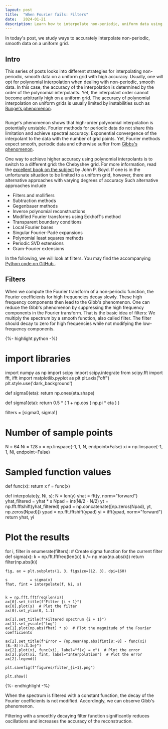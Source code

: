 ```yaml
---
layout: post
title:  "When Fourier fails: Filters"
date:   2024-01-21
description: Learn how to interpolate non-periodic, uniform data using filters!
---
```


<script src="https://cdn.mathjax.org/mathjax/latest/MathJax.js?config=TeX-AMS-MML_HTMLorMML" type="text/javascript"></script>

<p class="intro"><span class="dropcap">I</span>n today's post, we study ways to accurately interpolate non-periodic, smooth data on a uniform grid. </p>


## Intro
This series of posts looks into different strategies for interpolating non-periodic, smooth data on a uniform grid with high accuracy. Usually, one will opt for polynomial interpolation when dealing with non-periodic, smooth data. In this case, the accuracy of the interpolation is determined by the order of the polynomial interpolants. Yet, the interpolant order cannot become arbitrarily high on a uniform grid. The accuracy of polynomial interpolation on uniform grids is usually limited by instabilities such as [Runge's phenomenon][runge-wiki].

<img src="{{ site.baseurl }}/assets/img/nonperiodicinterpolation-python/runge.png" alt="">

Runge's phenomenon shows that high-order polynomial interpolation is potentially unstable. Fourier methods for periodic data do not share this limitation and achieve spectral accuracy: Exponential convergence of the interpolant to the data with the number of grid points. Yet, Fourier methods expect smooth, periodic data and otherwise suffer from [Gibbs's phenomenon][gibbs-wiki].

One way to achieve higher accuracy using polynomial interpolants is to switch to a different grid: the Chebyshev grid. For more information, read the [excellent book on the subject][boyd-cheby] by John P. Boyd. If one is in the unfortunate situation to be limited to a uniform grid, however, there are alternative approaches with varying degrees of accuracy
Such alternative approaches include
- Filters and mollifiers
- Subtraction methods
- Gegenbauer methods
- Inverse polynomial reconstructions
- Modified Fourier transforms using Eckhoff's method
- Transparent boundary conditions
- Local Fourier bases
- Singular Fourier-Padé expansions
- Polynomial least squares methods
- Periodic SVD extensions
- Gram-Fourier extensions

In the following, we will look at filters.  You may find the accompanying <a href="https://github.com/KunkelAlexander/nonperiodicinterpolation-python"> Python code on GitHub </a>.


## Filters
When we compute the Fourier transform of a non-periodic function, the Fourier coefficients for high frequencies decay slowly. These high frequency components then lead to the Gibb's phenomenon. One can reduce the Gibb's phenomenon by suppressing the high frequency components in the Fourier transform. That is the basic idea of filters: We multiply the spectrum by a smooth function, also called filter. The filter should decay to zero for high frequencies while not modifying the low-frequency components.


{%- highlight python -%}
# import libraries
import numpy as np
import scipy
import scipy.integrate
from scipy.fft import fft, ifft
import matplotlib.pyplot as plt
plt.axis("off")
plt.style.use('dark_background')

def sigma0(eta):
    return np.ones(eta.shape)

def sigma1(eta):
    return 0.5 * ( 1 + np.cos ( np.pi * eta ) )

filters = [sigma0, sigma1]

# Number of sample points
N  = 64
Ni = 128
x  = np.linspace(-1, 1, N,  endpoint=False)
xi = np.linspace(-1, 1, Ni, endpoint=False)

# Sampled function values
def func(x):
    return x
f = func(x)

def interpolate(y, Ni, s):
    N             = len(y)
    yhat          = fft(y, norm="forward")
    yhat_filtered = yhat * s
    Npad          = int(Ni/2 - N/2)
    yt            = np.fft.fftshift(yhat_filtered)
    ypad          = np.concatenate([np.zeros(Npad), yt, np.zeros(Npad)])
    ypad          = np.fft.fftshift(ypad)
    yi            = ifft(ypad, norm="forward")
    return yhat, yi

# Plot the results
for i, filter in enumerate(filters):
    # Create sigma function for the current filter
    def sigma(x):
        k = np.fft.fftfreq(len(x))
        k /= np.max(np.abs(k))
        return filter(np.abs(k))

    fig, ax = plt.subplots(1, 3, figsize=(12, 3), dpi=160)

    s          = sigma(x)
    fhat, fint = interpolate(f, Ni, s)


    k = np.fft.fftfreq(len(x))
    ax[0].set_title(f"Filter {i + 1}")
    ax[0].plot(s)  # Plot the filter
    ax[0].set_ylim(0, 1.1)

    ax[1].set_title(f"Filtered spectrum {i + 1}")
    ax[1].set_yscale("log")
    ax[1].plot(np.abs(fhat) * s)  # Plot the magnitude of the Fourier coefficients

    ax[2].set_title(f"Error = {np.mean(np.abs(fint[8:-8] - func(xi)[8:-8])):3.3e}")
    ax[2].plot(xi, func(xi), label="f(x) = x")  # Plot the error
    ax[2].plot(xi, fint, label="Interpolation")  # Plot the error
    ax[2].legend()

    plt.savefig(f"figures/filter_{i+1}.png")

    plt.show()
{%- endhighlight -%}

When the spectrum is filtered with a constant function, the decay of the Fourier coefficients is not modified. Accordingly, we can observe Gibb's phenomenon.
<img src="{{ site.baseurl }}/assets/img/nonperiodicinterpolation-python/filter_1.png" alt="">

Filtering with a smoothly decaying filter function significantly reduces oscillations and increases the accuracy of the reconstruction.
<img src="{{ site.baseurl }}/assets/img/nonperiodicinterpolation-python/filter_2.png" alt="">




[runge-wiki]: https://en.wikipedia.org/wiki/Runge's_phenomenon
[gibbs-wiki]: https://en.wikipedia.org/wiki/Gibbs_phenomenon
[boyd-cheby]: https://depts.washington.edu/ph506/Boyd.pdf